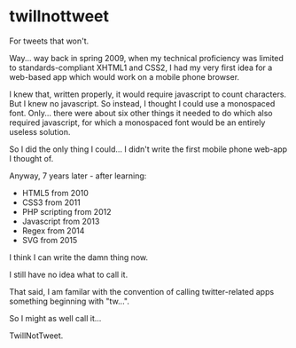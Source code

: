 # twillnottweet
For tweets that won't.

Way... way back in spring 2009, when my technical proficiency was limited to standards-compliant XHTML1 and CSS2, I had my very first idea for a web-based app which would work on a mobile phone browser.

I knew that, written properly, it would require javascript to count characters. But I knew no javascript. So instead, I thought I could use a monospaced font. Only... there were about six other things it needed to do which also required javascript, for which a monospaced font would be an entirely useless solution.

So I did the only thing I could... I didn't write the first mobile phone web-app I thought of.

Anyway, 7 years later - after learning:

 - HTML5 from 2010
 - CSS3 from 2011
 - PHP scripting from 2012
 - Javascript from 2013
 - Regex from 2014
 - SVG from 2015
 
I think I can write the damn thing now.

I still have no idea what to call it.

That said, I am familar with the convention of calling twitter-related apps something beginning with "tw...".

So I might as well call it...

TwillNotTweet.
